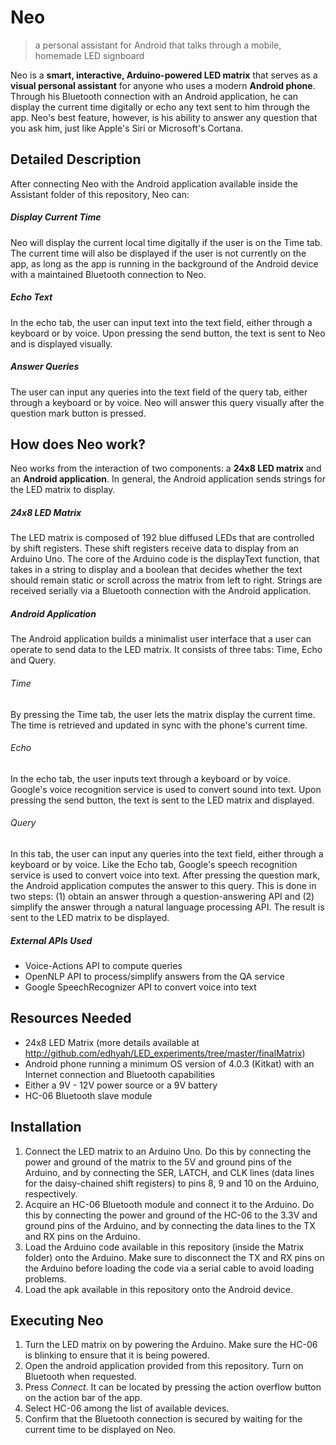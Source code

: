 # Neo

> a personal assistant for Android that talks through a mobile, homemade LED signboard

Neo is a **smart, interactive, Arduino-powered LED matrix** that serves as a **visual personal assistant** for anyone who uses a modern **Android phone**. Through his Bluetooth connection with an Android application, he can display the current time digitally or echo any text sent to him through the app. Neo's best feature, however, is his ability to answer any question that you ask him, just like Apple's Siri or Microsoft's Cortana.

## Detailed Description

After connecting Neo with the Android application available inside the Assistant folder of this repository, Neo can:

##### Display Current Time

Neo will display the current local time digitally if the user is on the Time tab. The current time will also be displayed if the user is not currently on the app, as long as the app is running in the background of the Android device with a maintained Bluetooth connection to Neo.

##### Echo Text

In the echo tab, the user can input text into the text field, either through a keyboard or by voice. Upon pressing the send button, the text is sent to Neo and is displayed visually.

##### Answer Queries

The user can input any queries into the text field of the query tab, either through a keyboard or by voice. Neo will answer this query visually after the question mark button is pressed.

## How does Neo work?

Neo works from the interaction of two components: a **24x8 LED matrix** and an **Android application**. In general, the Android application sends strings for the LED matrix to display.

##### 24x8 LED Matrix

The LED matrix is composed of 192 blue diffused LEDs that are controlled by shift registers. These shift registers receive data to display from an Arduino Uno. The core of the Arduino code is the displayText function, that takes in a string to display and a boolean that decides whether the text should remain static or scroll across the matrix from left to right. Strings are received serially via a Bluetooth connection with the Android application.

##### Android Application

The Android application builds a minimalist user interface that a user can operate to send data to the LED matrix. It consists of three tabs: Time, Echo and Query.

###### Time

By pressing the Time tab, the user lets the matrix display the current time. The time is retrieved and updated in sync with the phone's current time.

###### Echo

In the echo tab, the user inputs text through a keyboard or by voice. Google's voice recognition service is used to convert sound into text. Upon pressing the send button, the text is sent to the LED matrix and displayed.

###### Query

In this tab, the user can input any queries into the text field, either through a keyboard or by voice. Like the Echo tab, Google's speech recognition service is used to convert voice into text. After pressing the question mark, the Android application computes the answer to this query. This is done in two steps: (1) obtain an answer through a question-answering API and (2) simplify the answer through a natural language processing API. The result is sent to the LED matrix to be displayed.

##### External APIs Used
- Voice-Actions API to compute queries
- OpenNLP API to process/simplify answers from the QA service
- Google SpeechRecognizer API to convert voice into text

## Resources Needed
- 24x8 LED Matrix (more details available at http://github.com/edhyah/LED_experiments/tree/master/finalMatrix)
- Android phone running a minimum OS version of 4.0.3 (Kitkat) with an Internet connection and Bluetooth capabilities
- Either a 9V - 12V power source or a 9V battery
- HC-06 Bluetooth slave module

## Installation

1. Connect the LED matrix to an Arduino Uno. Do this by connecting the power and ground of the matrix to the 5V and ground pins of the Arduino, and by connecting the SER, LATCH, and CLK lines (data lines for the daisy-chained shift registers) to pins 8, 9 and 10 on the Arduino, respectively.
2. Acquire an HC-06 Bluetooth module and connect it to the Arduino. Do this by connecting the power and ground of the HC-06 to the 3.3V and ground pins of the Arduino, and by connecting the data lines to the TX and RX pins on the Arduino.
3. Load the Arduino code available in this repository (inside the Matrix folder) onto the Arduino. Make sure to disconnect the TX and RX pins on the Arduino before loading the code via a serial cable to avoid loading problems.
4. Load the apk available in this repository onto the Android device.

## Executing Neo

1. Turn the LED matrix on by powering the Arduino. Make sure the HC-06 is blinking to ensure that it is being powered.
2. Open the android application provided from this repository. Turn on Bluetooth when requested.
3. Press *Connect*. It can be located by pressing the action overflow button on the action bar of the app.
4. Select HC-06 among the list of available devices.
5. Confirm that the Bluetooth connection is secured by waiting for the current time to be displayed on Neo.